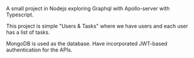 A small project in Nodejs exploring Graphql with Apollo-server with Typescript.

This project is simple "Users & Tasks" where we have users and each user has a list of tasks.

MongoDB is used as the database. Have incorporated JWT-based authentication for the APIs.